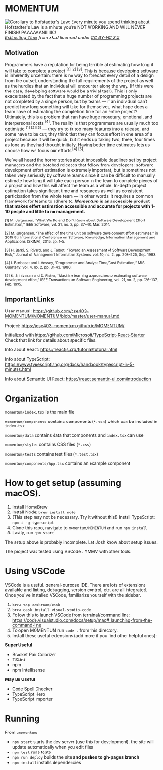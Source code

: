 # MOMENTUM
![Corollary to Hofstadter's Law: Every minute you spend thinking about Hofstadter's Law is a minute you're NOT WORKING AND WILL NEVER FINISH! PAAAAAANIIIIIIC!](https://imgs.xkcd.com/comics/estimating_time_2x.png)
*[Estimating Time](https://xkcd.com/1658/) from xkcd licensed under [CC BY-NC 2.5](https://xkcd.com/license.html)*

## Motivation
Programmers have a reputation for being terrible at estimating how long it will take to complete a project <sup>[1] [2] [3]</sup>. This is because developing software is inherently uncertain: there is no way to forecast every detail of a design from the outset, understanding the full requirements of the project as well as the hurdles that an individual will encounter along the way. (If this were the case, developing software would be a trivial task). This is only exacerbated by the fact that a huge number of programming projects are not completed by a single person, but by teams — if an individual can’t predict how long something will take for themselves, what hope does a team have of estimating the completion time for an entire project? Ultimately, this is a problem that can have huge monetary, emotional, and interpersonal costs <sup>[4]</sup>. The reality is that programmers are usually much too optimistic <sup>[1] [2] [3]</sup> — they try to fit too many features into a release, and some have to be cut; they think that they can focus effort in one area of a project because it will be quick, but it ends up taking two, three, four times as long as they had thought initially. Having better time estimates lets us choose how we focus our efforts <sup>[4] [5]</sup>.

We’ve all heard the horror stories about impossible deadlines set by project managers and the botched releases that follow from developers: software development effort estimation is extremely important, but is sometimes not taken very seriously by software teams since it can be difficult to manually estimate how long it will take each person in the team to complete pieces of a project and how this will affect the team as a whole. In-depth project estimation takes significant time and resources as well as consistent participation from the whole team — in other words, it requires a common framework for teams to adhere to. **_Momentum_ is an accessible product that makes effort estimation accessible and accurate for projects with 1-10 people and little to no management.**

<sup>[1] M. Jørgensen, “What We Do and Don’t Know about Software Development Effort Estimation,” IEEE Software, vol. 31, no. 2, pp. 37–40, Mar. 2014.</sup>

<sup>[2] M. Jørgensen, “The effect of the time unit on software development effort estimates,” in 2015 9th International Conference on Software, Knowledge, Information Management and Applications (SKIMA), 2015, pp. 1–5.</sup>

<sup>[3] H. Barki, S. Rivard, and J. Talbot, “Toward an Assessment of Software Development Risk,” Journal of Management Information Systems, vol. 10, no. 2, pp. 203–225, Sep. 1993.</sup>

<sup>[4] I. Benbasat and I. Vessey, “Programmer and Analyst Time/Cost Estimation,” MIS Quarterly, vol. 4, no. 2, pp. 31–43, 1980.</sup>

<sup>[5] K. Srinivasan and D. Fisher, “Machine learning approaches to estimating software development effort,” IEEE Transactions on Software Engineering, vol. 21, no. 2, pp. 126–137, Feb. 1995.</sup>


## Important Links
User manual: https://github.com/cse403-MOMENTUM/MOMENTUM/blob/master/user-manual.md

Project: https://cse403-momentum.github.io/MOMENTUM/

Initialized with https://github.com/Microsoft/TypeScript-React-Starter. Check that link for details about specific files.

Info about React: https://reactjs.org/tutorial/tutorial.html

Info about TypeScript: https://www.typescriptlang.org/docs/handbook/typescript-in-5-minutes.html

Info about Semantic UI React: https://react.semantic-ui.com/introduction

# Organization
`momentum/index.tsx` is the main file

`momentum/components` contains components (`*.tsx`) which can be included in `index.tsx`

`momentum/data` contains data that components and `index.tsx` can use

`momentum/styles` contains CSS files (`*.css`)

`momentum/tests` contains test files (`*.test.tsx`)

`momentum/components/App.tsx` contains an example component

# How to get setup (assuming macOS).
1. Install HomeBrew
2. Install Node: `brew install node`
3. (This step may not be necessary. Try it without this!) Install TypeScript: `npm i -g typescript`
4. Clone this repo, navigate to `momentum/MOMENTUM` and run `npm install` 
5. Lastly, run `npm start`

The setup above is probably incomplete. Let Josh know about setup issues.

The project was tested using VSCode . YMMV with other tools.

# Using VSCode
VSCode is a useful, general-purpose IDE. There are lots of extensions available and linting, debugging, version control, etc. are all integrated. Once you've installed VSCode, familiarize yourself with the sidebar.

1. `brew tap caskroom/cask`
2. `brew cask install visual-studio-code`
3. Follow this to launch VSCode from terminal/command line: https://code.visualstudio.com/docs/setup/mac#_launching-from-the-command-line
4. To open MOMENTUM run `code .` from this directory.
5. Install these useful extensions (add more if you find other helpful ones):

**Super Useful**
- Bracket Pair Colorizer
- TSLint
- npm
- npm Intellisense

**May Be Useful**
- Code Spell Checker
- TypeScript Hero
- TypeScript Importer

# Running
From `/momentum`:
- `npm start` starts the dev server (use this for development). the site will update automatically when you edit files
- `npm test` runs tests
- `npm run deploy` builds the site **and pushes to gh-pages branch**
- `npm install` installs dependencies
